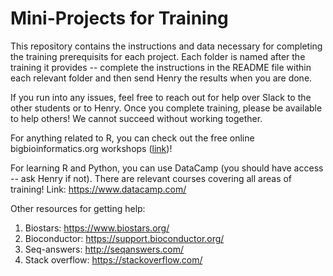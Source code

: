 # Mini-Projects for Training

This repository contains the instructions and data necessary for completing the training prerequisits for each project. Each folder is named after the training it provides -- complete the instructions in the README file within each relevant folder and then send Henry the results when you are done. 

If you run into any issues, feel free to reach out for help over Slack to the other students or to Henry. Once you complete training, please be available to help others! We cannot succeed without working together. 

For anything related to R, you can check out the free online bigbioinformatics.org workshops ([link](https://www.bigbioinformatics.org/workshops))!

For learning R and Python, you can use DataCamp (you should have access -- ask Henry if not). There are relevant courses covering all areas of training! Link: https://www.datacamp.com/

Other resources for getting help:

1. Biostars: https://www.biostars.org/
2. Bioconductor: https://support.bioconductor.org/
3. Seq-answers: http://seqanswers.com/
4. Stack overflow: https://stackoverflow.com/

